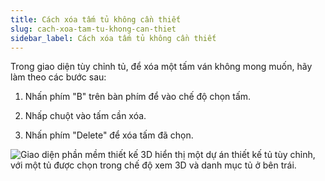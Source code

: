 ```yaml
---
title: Cách xóa tấm tủ không cần thiết
slug: cach-xoa-tam-tu-khong-can-thiet
sidebar_label: Cách xóa tấm tủ không cần thiết
---
```


Trong giao diện tùy chỉnh tủ, để xóa một tấm ván không mong muốn, hãy làm theo các bước sau:

1. Nhấn phím "B" trên bàn phím để vào chế độ chọn tấm.

2. Nhấp chuột vào tấm cần xóa.

3. Nhấn phím "Delete" để xóa tấm đã chọn.

![Giao diện phần mềm thiết kế 3D hiển thị một dự án thiết kế tủ tùy chỉnh, với một tủ được chọn trong chế độ xem 3D và danh mục tủ ở bên trái.](https://storage.googleapis.com/jegavn_kb/images/83c25a7e-b6a5-46e8-8037-c5e10f40ed6b.png)